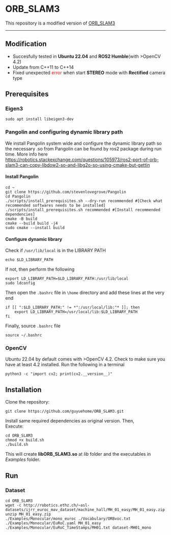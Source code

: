 # ORB_SLAM3

This repository is a modified version of [ORB_SLAM3](https://github.com/UZ-SLAMLab/ORB_SLAM3)  

--- 

## Modification
- Succesfully tested in **Ubuntu 22.04** and **ROS2 Humble**(with >OpenCV 4.2)
- Update from C++11 to C++14
- Fixed unexpected <span style="color:red">error</span> when start **STEREO** mode with **Rectified** camera type


## Prerequisites

### Eigen3

```
sudo apt install libeigen3-dev
```

### Pangolin and configuring dynamic library path

We install Pangolin system wide and configure the dynamic library path so the necessary .so from Pangolin can be found by ros2 package during run time. More info here https://robotics.stackexchange.com/questions/105973/ros2-port-of-orb-slam3-can-copy-libdow2-so-and-libg2o-so-using-cmake-but-gettin

#### Install Pangolin

```
cd ~
git clone https://github.com/stevenlovegrove/Pangolin
cd Pangolin
./scripts/install_prerequisites.sh --dry-run recommended #[Check what recommended softwares needs to be installed]
./scripts/install_prerequisites.sh recommended #[Install recommended dependencies]
cmake -B build
cmake --build build -j4
sudo cmake --install build
```

#### Configure dynamic library

Check if ```/usr/lib/local``` is in the LIBRARY PATH

```
echo $LD_LIBRARY_PATH
```

If not, then perform the following 

```
export LD_LIBRARY_PATH=$LD_LIBRARY_PATH:/usr/lib/local
sudo ldconfig
```

Then open the ```.bashrc``` file in ```\home``` directory and add these lines at the very end

```
if [[ ":$LD_LIBRARY_PATH:" != *":/usr/local/lib:"* ]]; then
    export LD_LIBRARY_PATH=/usr/local/lib:$LD_LIBRARY_PATH
fi
```

Finally, source ```.bashrc``` file 

```
source ~/.bashrc
```

### OpenCV

Ubuntu 22.04 by default comes with >OpenCV 4.2. Check to make sure you have at least 4.2 installed. Run the following in a terminal

```
python3 -c "import cv2; print(cv2.__version__)" 
```

## Installation
Clone the repository:
```
git clone https://github.com/guyuehome/ORB_SLAM3.git
```

Install same required dependencies as original version. Then,  
Execute:
```
cd ORB_SLAM3
chmod +x build.sh
./build.sh
```
This will create **libORB_SLAM3.so**  at *lib* folder and the executables in *Examples* folder.

## Run

### Dataset
```
cd ORB_SLAM3
wget -c http://robotics.ethz.ch/~asl-datasets/ijrr_euroc_mav_dataset/machine_hall/MH_01_easy/MH_01_easy.zip
unzip MH_01_easy.zip
./Examples/Monocular/mono_euroc ./Vocabulary/ORBvoc.txt ./Examples/Monocular/EuRoC.yaml MH_01_easy ./Examples/Monocular/EuRoC_TimeStamps/MH01.txt dataset-MH01_mono
```


